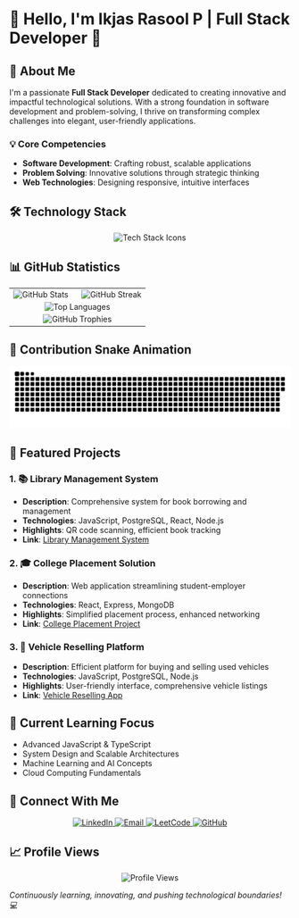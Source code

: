 # 👋 Hello, I'm Ikjas Rasool P | Full Stack Developer 🚀

## 🌟 About Me

I'm a passionate **Full Stack Developer** dedicated to creating innovative and impactful technological solutions. With a strong foundation in software development and problem-solving, I thrive on transforming complex challenges into elegant, user-friendly applications.

### 💡 Core Competencies
- **Software Development**: Crafting robust, scalable applications
- **Problem Solving**: Innovative solutions through strategic thinking
- **Web Technologies**: Designing responsive, intuitive interfaces

## 🛠️ Technology Stack

<p align="center">
  <img src="https://skillicons.dev/icons?i=js,ts,react,nodejs,python,cpp,docker,git,github,html,css,tailwind,mongodb,postgresql" alt="Tech Stack Icons"/>
</p>

## 📊 GitHub Statistics

<div align="center">
  <table>
    <tr>
      <td width="50%">
        <img src="https://github-readme-stats.vercel.app/api?username=ikjasrasool&show_icons=true&theme=radical&hide_border=true&include_all_commits=true&count_private=true&langs_count=10&layout=compact&custom_title=My%20GitHub%20Stats&text_color=ffffff&title_color=ff6e96&icon_color=ff6e96&bg_color=151515&hide_rank=true&locale=en&show_icons=true&line_height=25" alt="GitHub Stats"/>
      </td>
      <td width="50%">
        <img src="https://github-readme-streak-stats.herokuapp.com/?user=ikjasrasool&theme=radical&hide_border=true" alt="GitHub Streak"/>
      </td>
    </tr>
    <tr>
      <td colspan="2" align="center">
        <img src="https://github-readme-stats.vercel.app/api/top-langs/?username=ikjasrasool&layout=compact&theme=radical&hide_border=true&langs_count=10&custom_title=Top%20Languages&text_color=ffffff&title_color=ff6e96&bg_color=151515" alt="Top Languages"/>
      </td>
    </tr>
    <tr>
      <td colspan="2" align="center">
        <img src="https://github-profile-trophy.vercel.app/?username=ikjasrasool&theme=radical&no-frame=true&column=7" alt="GitHub Trophies"/>
      </td>
    </tr>
  </table>
</div>

## 🐍 Contribution Snake Animation

<picture>
  <source media="(prefers-color-scheme: dark)" srcset="https://raw.githubusercontent.com/ikjasrasool/ikjasrasool/output/github-snake-dark.svg" />
  <source media="(prefers-color-scheme: light)" srcset="https://raw.githubusercontent.com/ikjasrasool/ikjasrasool/output/github-snake.svg" />
  <img alt="github-snake" src="https://raw.githubusercontent.com/ikjasrasool/ikjasrasool/output/github-snake.svg" />
</picture>

## 🚀 Featured Projects

### 1. 📚 Library Management System
- **Description**: Comprehensive system for book borrowing and management
- **Technologies**: JavaScript, PostgreSQL, React, Node.js
- **Highlights**: QR code scanning, efficient book tracking
- **Link**: [Library Management System](https://ikjasrasool.github.io/library/)

### 2. 🎓 College Placement Solution
- **Description**: Web application streamlining student-employer connections
- **Technologies**: React, Express, MongoDB
- **Highlights**: Simplified placement process, enhanced networking
- **Link**: [College Placement Project](https://github.com/ikjasrasool/college_placement_fullstack_project)

### 3. 🚗 Vehicle Reselling Platform
- **Description**: Efficient platform for buying and selling used vehicles
- **Technologies**: JavaScript, PostgreSQL, Node.js
- **Highlights**: User-friendly interface, comprehensive vehicle listings
- **Link**: [Vehicle Reselling App](https://github.com/ikjasrasool/reselling_fullstack_project)

## 🌱 Current Learning Focus

- Advanced JavaScript & TypeScript
- System Design and Scalable Architectures
- Machine Learning and AI Concepts
- Cloud Computing Fundamentals

## 🤝 Connect With Me

<p align="center">
  <a href="https://www.linkedin.com/in/ikjas-rasool-163312258/" target="_blank">
    <img src="https://img.shields.io/badge/LinkedIn-000000?style=for-the-badge&logo=linkedin&logoColor=0A66C2" alt="LinkedIn"/>
  </a>
  <a href="mailto:ikjasrasool2022@gmail.com" target="_blank">
    <img src="https://img.shields.io/badge/Email-000000?style=for-the-badge&logo=gmail&logoColor=EA4335" alt="Email"/>
  </a>
  <a href="https://leetcode.com/u/Ikjas_Rasool_22CSR071/" target="_blank">
    <img src="https://img.shields.io/badge/LeetCode-000000?style=for-the-badge&logo=leetcode&logoColor=FFA116" alt="LeetCode"/>
  </a>
  <a href="https://github.com/ikjasrasool" target="_blank">
    <img src="https://img.shields.io/badge/GitHub-000000?style=for-the-badge&logo=github&logoColor=FFFFFF" alt="GitHub"/>
  </a>
</p>

## 📈 Profile Views

<p align="center">
  <img src="https://komarev.com/ghpvc/?username=ikjasrasool&style=flat-square&color=blue" alt="Profile Views"/>
</p>



*Continuously learning, innovating, and pushing technological boundaries! 💻*
